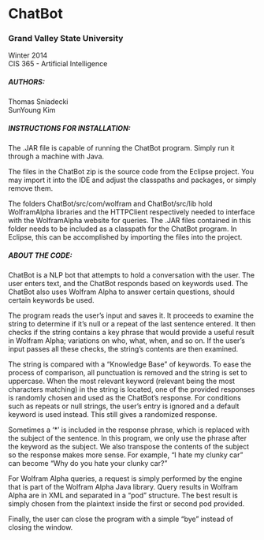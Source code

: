 <h1>ChatBot</h1>
<h3>Grand Valley State University</h3>

<p>Winter 2014
<br/>
CIS 365 - Artificial Intelligence</p>


<h5>AUTHORS:</h5>
<p>Thomas Sniadecki<br/>SunYoung Kim</p>

<h5>INSTRUCTIONS FOR INSTALLATION:</h5>
<p>The .JAR file is capable of running the ChatBot program.  Simply run it through a machine with Java.</p>
<p>The files in the ChatBot zip is the source code from the Eclipse project.  You may import it into the IDE and adjust the classpaths and packages, or simply remove them.</p>
<p>The folders ChatBot/src/com/wolfram and ChatBot/src/lib hold WolframAlpha libraries and the HTTPClient respectively needed to interface with the WolframAlpha website for queries.  The .JAR files contained in this folder needs to be included as a classpath for the ChatBot program.  In Eclipse, this can be accomplished by importing the files into the project.</p>

<h5>ABOUT THE CODE:</h5>
<p>ChatBot is a NLP bot that attempts to hold a conversation with the user.  The user enters text, and the ChatBot responds based on keywords used.  The ChatBot also uses Wolfram Alpha to answer certain questions, should certain keywords be used.</p>
<p>The program reads the user’s input and saves it.  It proceeds to examine the string to determine if it’s null or a repeat of the last sentence entered.  It then checks if the string contains a key phrase that would provide a useful result in Wolfram Alpha; variations on who, what, when, and so on.  If the user’s input passes all these checks, the string’s contents are then examined.</p>
<p>The string is compared with a “Knowledge Base” of keywords.  To ease the process of comparison, all punctuation is removed and the string is set to uppercase.  When the most relevant keyword (relevant being the most characters matching) in the string is located, one of the provided responses is randomly chosen and used as the ChatBot’s response.  For conditions such as repeats or null strings, the user’s entry is ignored and a default keyword is used instead.  This still gives a randomized response.</p>
<p>Sometimes a ‘*’ is included in the response phrase, which is replaced with the subject of the sentence.  In this program, we only use the phrase after the keyword as the subject.  We also transpose the contents of the subject so the response makes more sense.  For example, “I hate my clunky car” can become “Why do you hate your clunky car?”</p>
<p>For Wolfram Alpha queries, a request is simply performed by the engine that is part of the Wolfram Alpha Java library.  Query results in Wolfram Alpha are in XML and separated in a “pod” structure.  The best result is simply chosen from the plaintext inside the first or second pod provided.</p>

<p>Finally, the user can close the program with a simple “bye” instead of closing the window.</p>
